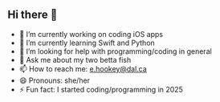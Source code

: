 ## Hi there 👋

- 🔭 I’m currently working on coding iOS apps
- 🌱 I’m currently learning Swift and Python
- 🤔 I’m looking for help with programming/coding in general
- 💬 Ask me about my two betta fish
- 📫 How to reach me: e.hookey@dal.ca
- 😄 Pronouns: she/her
- ⚡ Fun fact: I started coding/programming in 2025
